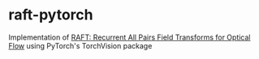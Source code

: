 # raft-pytorch
Implementation of [RAFT: Recurrent All Pairs Field Transforms for Optical Flow](https://arxiv.org/pdf/2003.12039.pdf) using PyTorch's TorchVision package
